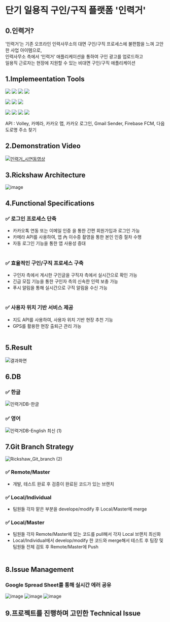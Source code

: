 # 단기 일용직 구인/구직 플랫폼 '인력거' 

## 0.인력거?
’인력거’는 기존 오프라인 인력사무소의 대면 구인/구직 프로세스에 불편함을 느껴 고안한 사업 아이템으로,<br>
인력사무소 측에서 ‘인력거’ 애플리케이션을 통하여 구인 광고를 업로드하고<br>
일용직 근로자는 현장에 지원할 수 있는 비대면 구인/구직 애플리케이션<br>

## 1.Implemeentation Tools
<a href="" target="_blank"><img src="https://img.shields.io/badge/-Java-007396?style=flat-square&logo=Java&logoColor=white"/></a>
<a href="" target="_blank"><img src="https://img.shields.io/badge/-PHP-777BB4?style=flat-square&logo=PHP&logoColor=white"/></a>
<a href="" target="_blank"><img src="https://img.shields.io/badge/-Kotlin-0095D5?style=flat-square&logo=Kotlin&logoColor=white"/></a>
<a href="" target="_blank"><img src="https://img.shields.io/badge/-XML-777BB4?style=flat-square&logo=XML&logoColor=orange"/></a>


<a href="" target="_blank"><img src="https://img.shields.io/badge/-Android Studio-3DDC84?style=flat-square&logo=Android+Studio&logoColor=white"/></a>
<a href="" target="_blank"><img src="https://img.shields.io/badge/-Android-3DDC84?style=flat-square&logo=Android&logoColor=white"/></a>
<a href="" target="_blank"><img src="https://img.shields.io/badge/-Adobe Photoshop-31A8FF?style=flat-square&logo=Adobe+Photoshop&logoColor=white"/></a>

<a href="" target="_blank"><img src="https://img.shields.io/badge/-Apache Tomcat-F8DC75?style=flat-square&logo=Apache+Tomcat&logoColor=black"/></a>
<a href="" target="_blank"><img src="https://img.shields.io/badge/-MySQL-4479A1?style=flat-square&logo=MySQL&logoColor=white"/></a>
<a href="" target="_blank"><img src="https://img.shields.io/badge/-Firebase-FFCA28?style=flat-square&logo=Firebase&logoColor=black"/></a>
<a href="" target="_blank"><img src="https://img.shields.io/badge/-FileZilla-BF0000?style=flat-square&logo=FileZilla&logoColor=black"/></a>

API : Volley, 카메라, 카카오 맵, 카카오 로그인, Gmail Sender, Firebase FCM, 다음 도로명 주소 찾기


## 2.Demonstration Video
[![인력거_시연동영상](https://img.youtube.com/vi/w5krUhMxZTc/0.jpg)](https://youtu.be/w5krUhMxZTc?t=0s)

## 3.Rickshaw Architecture
![image](https://user-images.githubusercontent.com/66052467/119632190-8bab0e00-be4b-11eb-96fb-48d8ca5076ab.png)

## 4.Functional Specifications
### ✅ 로그인 프로세스 단축<br>
   - 카카오톡 연동 또는 이메일 인증 을 통한 간편 회원가입과 로그인 가능<br>
   - 카메라 API를 사용하여, 앱 內 이수증 촬영을 통한 본인 인증 절차 수행<br>
   - 자동 로그인 기능을 통한 앱 사용성 증대<br><br>
### ✅ 효율적인 구인/구직 프로세스 구축<br>
   - 구인자 측에서 게시한 구인글을 구직자 측에서 실시간으로 확인 가능<br>
   - 긴급 모집 기능을 통한 구인자 측의 신속한 인력 보충 가능<br>
   - 푸시 알림을 통해 실시간으로 구직 알림을 수신 가능<br><br>
### ✅ 사용자 위치 기반 서비스 제공<br>
   - 지도 API를 사용하여, 사용자 위치 기반 현장 추천 기능<br>
   - GPS를 활용한 현장 출퇴근 관리 가능<br><br>

## 5.Result
![결과화면](https://user-images.githubusercontent.com/66052467/119960028-82eb4100-bfdf-11eb-8ced-c49bf3c9df73.jpg)

## 6.DB
### ✅ 한글
![인력거DB-한글](https://user-images.githubusercontent.com/66052467/119671200-8ca46580-be74-11eb-833f-49d94d25acdb.png)
### ✅ 영어
![인력거DB-English 최신 (1)](https://user-images.githubusercontent.com/66052467/119671206-8dd59280-be74-11eb-8f46-4a9d0df55201.png)

## 7.Git Branch Strategy

![Rickshaw_Git_branch (2)](https://user-images.githubusercontent.com/66052467/119830019-ce95e000-bf36-11eb-899e-a06d005c5ccc.png)
<br>
### ✅ Remote/Master 
- 개발, 테스트 완료 후 검증이 완료된 코드가 있는 브랜치
### ✅ Local/Individual 
- 팀원들 각자 맡은 부분을 develope/modify 후 Local/Master에 merge
### ✅ Local/Master 
- 팀원들 각자 Remote/Master에 있는 코드를 pull해서 각자 Local 브랜치 최신화<br>
- Local/Individual에서 develop/modify 한 코드와 merge해서 테스트 후 팀장 및 팀원들 전체 검토 후 Remote/Master에 Push <br>
&nbsp;&nbsp;&nbsp;&nbsp;&nbsp;&nbsp;&nbsp;&nbsp;&nbsp;　　　
&nbsp;&nbsp;&nbsp;&nbsp;&nbsp;&nbsp;&nbsp;&nbsp;&nbsp;　　　　　

## 8.Issue Management
### Google Spread Sheet를 통해 실시간 에러 공유 
![image](https://user-images.githubusercontent.com/66052467/119841035-71069100-bf40-11eb-9478-3a9e30303a28.png)
![image](https://user-images.githubusercontent.com/66052467/119841503-d064a100-bf40-11eb-9045-e64bc3aa55b1.png)
![image](https://user-images.githubusercontent.com/66052467/119841163-8bd90580-bf40-11eb-988a-c562f51aa3bb.png)

## 9.프로젝트를 진행하며 고민한 Technical Issue

